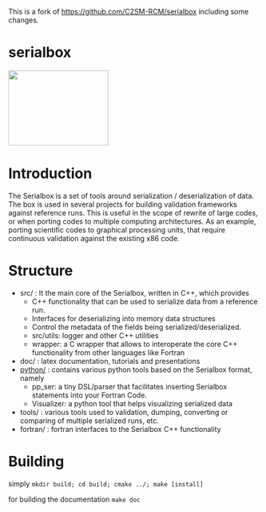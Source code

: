 This is a fork of https://github.com/C2SM-RCM/serialbox including some changes.

# serialbox

<img src="doc/logo.png" width="200" height="150" />

# Introduction

The Serialbox is a set of tools around serialization / deserialization of data. 
The box is used in several projects for building validation frameworks against reference runs.
This is useful in the scope of rewrite of large codes, or when porting codes to multiple computing architectures. 
As an example, porting scientific codes to graphical processing units, that require continuous validation against the existing x86 code.

# Structure

* src/ : It the main core of the Serialbox, written in C++, which provides
  * C++ functionality that can be used to serialize data from a reference run. 
  * Interfaces for deserializing into memory data structures
  * Control the metadata of the fields being serialized/deserialized. 
  * src/utils: logger and other C++ utilities
  * wrapper: a C wrapper that allows to interoperate the core C++ functionality from other languages like Fortran
* doc/ : latex documentation, tutorials and presentations
* [python/](python/README.md) : contains various python tools based on the Serialbox format, namely
  * pp_ser: a tiny DSL/parser that facilitates inserting Serialbox statements into your Fortran Code. 
  * Visualizer: a python tool that helps visualizing serialized data
* tools/ : various tools used to validation, dumping, converting or comparing of multiple serialized runs, etc. 
* fortran/ : fortran interfaces to the Serialbox C++ functionality
 
# Building

simply ```mkdir build; cd build; cmake ../; make [install]```

for building the documentation ```make doc```
